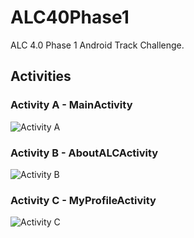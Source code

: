 # ALC40Phase1
ALC 4.0 Phase 1 Android Track Challenge.

## Activities ##

### Activity A - MainActivity ###
![Activity A](https://res.cloudinary.com/francis94c/image/upload/v1562870429/Activity_A.png)

### Activity B - AboutALCActivity ###
![Activity B](https://res.cloudinary.com/francis94c/image/upload/v1562870430/Activity_B.png)

### Activity C - MyProfileActivity ###
![Activity C](https://res.cloudinary.com/francis94c/image/upload/v1562870430/Activity_C.png)
